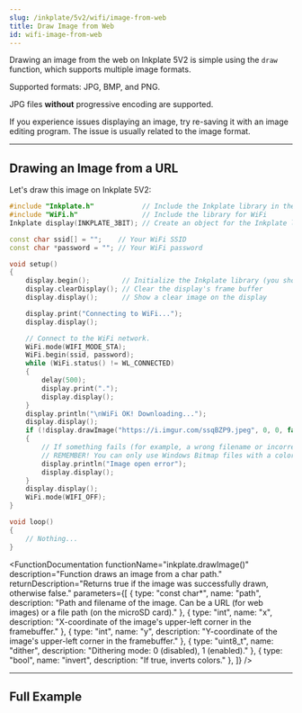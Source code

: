 ```yaml
---
slug: /inkplate/5v2/wifi/image-from-web
title: Draw Image from Web
id: wifi-image-from-web
---
```


Drawing an image from the web on Inkplate 5V2 is simple using the `draw` function, which supports multiple image formats.

<InfoBox>Supported formats: JPG, BMP, and PNG.</InfoBox>

<WarningBox>JPG files **without** progressive encoding are supported.</WarningBox>

<InfoBox>If you experience issues displaying an image, try re-saving it with an image editing program. The issue is usually related to the image format.</InfoBox>

---

## Drawing an Image from a URL

Let's draw this image on Inkplate 5V2:
<CenteredImage src="/img/5v2/sample_image.jpg" alt="Example Image" caption="Example image by @alexisg on Wallpaper Safari" />

```cpp
#include "Inkplate.h"            // Include the Inkplate library in the sketch
#include "WiFi.h"                // Include the library for WiFi
Inkplate display(INKPLATE_3BIT); // Create an object for the Inkplate library and set it to 1-bit mode (BW)

const char ssid[] = "";    // Your WiFi SSID
const char *password = ""; // Your WiFi password

void setup()
{
    display.begin();        // Initialize the Inkplate library (you should call this function ONLY ONCE)
    display.clearDisplay(); // Clear the display's frame buffer
    display.display();      // Show a clear image on the display

    display.print("Connecting to WiFi...");
    display.display();

    // Connect to the WiFi network.
    WiFi.mode(WIFI_MODE_STA);
    WiFi.begin(ssid, password);
    while (WiFi.status() != WL_CONNECTED)
    {
        delay(500);
        display.print(".");
        display.display();
    }
    display.println("\nWiFi OK! Downloading...");
    display.display();
    if (!display.drawImage("https://i.imgur.com/ssqBZP9.jpeg", 0, 0, false, false))
    {
        // If something fails (for example, a wrong filename or incorrect bitmap format), write an error message on the screen.
        // REMEMBER! You can only use Windows Bitmap files with a color depth of 1, 4, 8, or 24 bits with no compression!
        display.println("Image open error");
        display.display();
    }
    display.display();
    WiFi.mode(WIFI_OFF);
}

void loop()
{
    // Nothing...
}
```
<CenteredImage src="/img/5v2/webimage.jpg" alt="Example Image" width="500px" caption="Example image" />

<FunctionDocumentation
    functionName="inkplate.drawImage()"
    description="Function draws an image from a char path."
    returnDescription="Returns true if the image was successfully drawn, otherwise false."
    parameters={[ 
    { type: "const char*", name: "path", description: "Path and filename of the image. Can be a URL (for web images) or a file path (on the microSD card)." },
    { type: "int", name: "x", description: "X-coordinate of the image's upper-left corner in the framebuffer." },
    { type: "int", name: "y", description: "Y-coordinate of the image's upper-left corner in the framebuffer." },
    { type: "uint8_t", name: "dither", description: "Dithering mode: 0 (disabled), 1 (enabled)." },
    { type: "bool", name: "invert", description: "If true, inverts colors." },
    ]}
/>

---

## Full Example

<QuickLink 
  title="Inkplate5V2_Image_From_Web.ino" 
  description="Connect to WiFi and draw an image from the web."
  url="https://github.com/SolderedElectronics/Inkplate-Arduino-library/blob/master/examples/Inkplate5V2/Advanced/WEB_WiFi/Inkplate5V2_Show_Pictures_From_Web/Inkplate5V2_Show_Pictures_From_Web.ino" 
/>